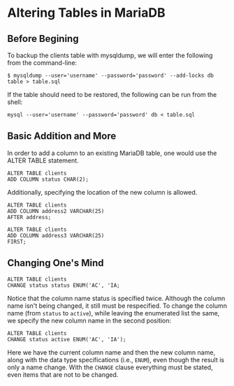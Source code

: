 # Altering Tables in MariaDB

## Before Begining

To backup the clients table with mysqldump, we will enter the following from
the command-line:

```shell
$ mysqldump --user='username' --password='password' --add-locks db table > table.sql
```

If the table should need to be restored, the following can be run from the shell:

```shell
mysql --user='username' --password='password' db < table.sql
```

## Basic Addition and More

In order to add a column to an existing MariaDB table, one would use the ALTER
TABLE statement.

```mysql
ALTER TABLE clients
ADD COLUMN status CHAR(2);
```

Additionally, specifying the location of the new column is allowed.

```mysql
ALTER TABLE clients
ADD COLUMN address2 VARCHAR(25)
AFTER address;

ALTER TABLE clients
ADD COLUMN address3 VARCHAR(25)
FIRST;
```

## Changing One's Mind

```mysql
ALTER TABLE clients
CHANGE status status ENUM('AC', 'IA;
```

Notice that the column name status is specified twice. Although the column name
isn't being changed, it still must be respecified. To change the column name
(from `status` to `active`), while leaving the enumerated list the same, we
specify the new column name in the second position:

```mysql
ALTER TABLE clients
CHANGE status active ENUM('AC', 'IA');
```

Here we have the current column name and then the new column name, along with
the data type specifications (i.e., `ENUM`), even though the result is only a
name change. With the `CHANGE` clause everything must be stated, even items
that are not to be changed.
